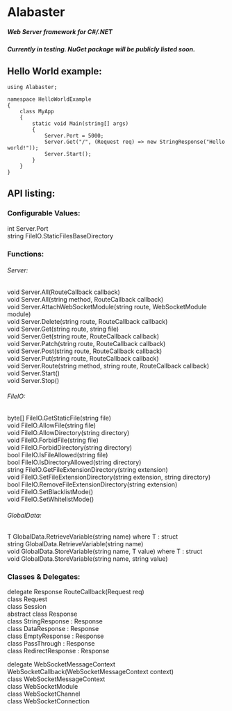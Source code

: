 # Alabaster

##### Web Server framework for C#/.NET

##### Currently in testing. NuGet package will be publicly listed soon.  

## Hello World example:  

```
using Alabaster;

namespace HelloWorldExample
{
    class MyApp
    {
        static void Main(string[] args)
        {
            Server.Port = 5000;
            Server.Get("/", (Request req) => new StringResponse("Hello world!"));            
            Server.Start();
        }
    }
}
```

## API listing:  

### Configurable Values:  

int Server.Port  
string FileIO.StaticFilesBaseDirectory  
  
### Functions:  

###### Server:  
void Server.All(RouteCallback callback)  
void Server.All(string method, RouteCallback callback)  
void Server.AttachWebSocketModule(string route, WebSocketModule module)  
void Server.Delete(string route, RouteCallback callback)  
void Server.Get(string route, string file)  
void Server.Get(string route, RouteCallback callback)  
void Server.Patch(string route, RouteCallback callback)  
void Server.Post(string route, RouteCallback callback)  
void Server.Put(string route, RouteCallback callback)  
void Server.Route(string method, string route, RouteCallback callback)  
void Server.Start()  
void Server.Stop()  

###### FileIO:  
byte[] FileIO.GetStaticFile(string file)  
void FileIO.AllowFile(string file)  
void FileIO.AllowDirectory(string directory)  
void FileIO.ForbidFile(string file)  
void FileIO.ForbidDirectory(string directory)  
bool FileIO.IsFileAllowed(string file)  
bool FileIO.IsDirectoryAllowed(string directory)  
string FileIO.GetFileExtensionDirectory(string extension)  
void FileIO.SetFileExtensionDirectory(string extension, string directory)  
bool FileIO.RemoveFileExtensionDirectory(string extension)  
void FileIO.SetBlacklistMode()  
void FileIO.SetWhitelistMode()  

###### GlobalData:  
T GlobalData.RetrieveVariable<T>(string name) where T : struct  
string GlobalData.RetrieveVariable(string name)  
void GlobalData.StoreVariable<T>(string name, T value) where T : struct  
void GlobalData.StoreVariable(string name, string value)  

### Classes & Delegates:  
  
delegate Response RouteCallback(Request req)  
class Request  
class Session  
abstract class Response  
class StringResponse : Response  
class DataResponse : Response  
class EmptyResponse : Response  
class PassThrough : Response  
class RedirectResponse : Response  

delegate WebSocketMessageContext WebSocketCallback(WebSocketMessageContext context)  
class WebSocketMessageContext  
class WebSocketModule  
class WebSocketChannel  
class WebSocketConnection  
